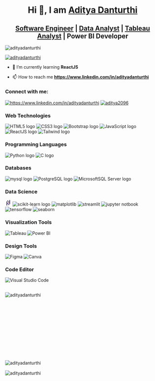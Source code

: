 <h1 align="center">Hi 👋, I am <a href="https://adityadanturthi.netlify.app/">Aditya Danturthi</a></h1>
 
<h2 align="center"><a href="https://github.com/AdityaDanturthi">Software Engineer</a> | <a href="https://github.com/AdityaDanturthi">Data Analyst</a> | <a href="https://public.tableau.com/app/profile/aditya1935#!/">Tableau Analyst</a> | Power BI Developer </h2>

<p align="left"> <img src="https://komarev.com/ghpvc/?username=adityadanturthi&label=Profile%20views&color=0e75b6&style=flat" alt="adityadanturthi" /> </p>

<p align="left"> <a href="https://github.com/ryo-ma/github-profile-trophy"><img src="https://github-profile-trophy.vercel.app/?username=adityadanturthi" alt="adityadanturthi" /></a> </p>

- 🌱 I’m currently learning **ReactJS**

- 📫 How to reach me **https://www.linkedin.com/in/adityadanturthi**

<h3 align="left">Connect with me:</h3>
<p align="left">
<a href="https://linkedin.com/in/https://www.linkedin.com/in/adityadanturthi" target="blank"><img align="center" src="https://raw.githubusercontent.com/rahuldkjain/github-profile-readme-generator/master/src/images/icons/Social/linked-in-alt.svg" alt="https://www.linkedin.com/in/adityadanturthi" height="30" width="40" /></a>
<a href="https://www.hackerearth.com/aditya2096" target="blank"><img align="center" src="https://raw.githubusercontent.com/rahuldkjain/github-profile-readme-generator/master/src/images/icons/Social/hackerearth.svg" alt="aditya2096" height="30" width="40" /></a>
</p>

### Web Technologies

<div>
  <img src ="https://upload.wikimedia.org/wikipedia/commons/thumb/6/61/HTML5_logo_and_wordmark.svg/2048px-HTML5_logo_and_wordmark.svg.png" alt="HTML5 logo" width="4%" title='HTML5'/>
  <img src ="https://upload.wikimedia.org/wikipedia/commons/thumb/d/d5/CSS3_logo_and_wordmark.svg/1452px-CSS3_logo_and_wordmark.svg.png" alt="CSS3 logo" width="3%" title='CSS3'/>
  <img src ="https://upload.wikimedia.org/wikipedia/commons/thumb/b/b2/Bootstrap_logo.svg/1280px-Bootstrap_logo.svg.png" alt="Bootstrap logo" width="4%" title='Bootstrap'/>
  <img src ="https://upload.wikimedia.org/wikipedia/commons/thumb/9/99/Unofficial_JavaScript_logo_2.svg/512px-Unofficial_JavaScript_logo_2.svg.png" alt="JavaScript logo" width="3.5%" title='JavaScript'/>
    <img src ="https://upload.wikimedia.org/wikipedia/commons/thumb/a/a7/React-icon.svg/2300px-React-icon.svg.png" alt="ReactJS logo" width="3.5%" title='ReactJS'/>
   <img src ="https://upload.wikimedia.org/wikipedia/commons/thumb/d/d5/Tailwind_CSS_Logo.svg/2048px-Tailwind_CSS_Logo.svg.png" alt="Tailwind logo" width="3.5%" title='Tailwind CSS'/>
<div> 
<div> 
 
 ### Programming Languages

<div>
  <img src ="https://upload.wikimedia.org/wikipedia/commons/thumb/c/c3/Python-logo-notext.svg/2048px-Python-logo-notext.svg.png" alt="Python logo" width="4%" title='Python'/>
  <img src ="https://upload.wikimedia.org/wikipedia/commons/thumb/1/18/C_Programming_Language.svg/1853px-C_Programming_Language.svg.png" alt="C logo" width="4%" title='C'/>
</div>
 
  ### Databases

<div>
  <img src ="https://cdn.freebiesupply.com/logos/large/2x/mysql-logo-svg-vector.svg" alt="mysql logo" width="7%" title='MYSQL'/>
  <img src ="https://upload.wikimedia.org/wikipedia/commons/thumb/2/29/Postgresql_elephant.svg/640px-Postgresql_elephant.svg.png" alt="PostgreSQL logo" width="4%" title='PostgreSQL'/>
 <img src ="https://www.sqlservertutorial.net/wp-content/uploads/sql-server-tutorial.svg" alt="MicrosoftSQL Server logo" width="5%" title='MicrosoftSQL Server'/>
</div>

  ### Data Science

<div>
  <img src ="https://raw.githubusercontent.com/devicons/devicon/2ae2a900d2f041da66e950e4d48052658d850630/icons/pandas/pandas-original.svg" alt="pandas" width="4%" title='pandas'/>
  <img src ="https://upload.wikimedia.org/wikipedia/commons/thumb/0/05/Scikit_learn_logo_small.svg/1200px-Scikit_learn_logo_small.svg.png" alt="scikit-learn logo" width="6%" title='scikit-learn'/>
  <img src ="https://upload.wikimedia.org/wikipedia/commons/thumb/0/01/Created_with_Matplotlib-logo.svg/2048px-Created_with_Matplotlib-logo.svg.png"  width="3%" title='matplotlib'/>
 <img src ="https://streamlit.io/images/brand/streamlit-mark-color.svg"  width="5%" title='streamlit'/>
 <img src ="https://upload.wikimedia.org/wikipedia/commons/thumb/3/38/Jupyter_logo.svg/1767px-Jupyter_logo.svg.png"  width="3%" title='jupyter notbook'/>
 <img src ="https://upload.wikimedia.org/wikipedia/commons/thumb/2/2d/Tensorflow_logo.svg/1200px-Tensorflow_logo.svg.png"  width="3%" title='tensorflow'/>
 <img src ="https://user-images.githubusercontent.com/315810/92161415-9e357100-edfe-11ea-917d-f9e33fd60741.png"  width="4%" title='seaborn'/>
</div>
 
 ### Visualization Tools

<div>
  <img src ="https://cdn.worldvectorlogo.com/logos/tableau-software.svg" width="4%" title='Tableau'/>
  <img src ="https://upload.wikimedia.org/wikipedia/commons/thumb/c/cf/New_Power_BI_Logo.svg/630px-New_Power_BI_Logo.svg.png" width="4%" title='Power BI'/>
 </div>
 
### Design Tools

<div>
  <img src ="https://upload.wikimedia.org/wikipedia/commons/thumb/3/33/Figma-logo.svg/1667px-Figma-logo.svg.png" width="3%" title='Figma'/>
  <img src ="https://freelogopng.com/images/all_img/1656733637logo-canva-png.png" width="4%" title='Canva'/>
 </div>
 
 ### Code Editor

<div>
  <img src ="https://cdn.worldvectorlogo.com/logos/visual-studio-code-1.svg" width="4%" title='Visual Studio Code'/>
</div>
</div>
<br/>
<p><img align="left" src="https://github-readme-stats.vercel.app/api/top-langs?username=adityadanturthi" alt="adityadanturthi" /></p>
<br><br><br><br><br><br><br><br><br><br><br><br>
<p><img align="center" src="https://github-readme-stats.vercel.app/api?username=adityadanturthi&show_icons=true&locale=en" alt="adityadanturthi" /></p>
<p><img align="center" src="https://github-readme-streak-stats.herokuapp.com/?user=adityadanturthi&" alt="adityadanturthi" /></p>
